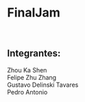 # FinalJam
<br>
<h2>Integrantes:</h2>
Zhou Ka Shen<br>
Felipe Zhu Zhang<br>
Gustavo Delinski Tavares<br>
Pedro Antonio<br>
